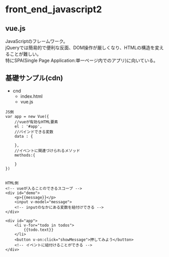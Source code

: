 # front_end_javascript2

## vue.js

JavaScriptのフレームワーク。<br>
jQueryでは簡易的で便利な反面、DOM操作が厳しくなり、HTMLの構造を変えることが難しい。<br>
特にSPA(Single Page Application:単一ページ内でのアプリ)に向いている。

## 基礎サンプル(cdn)
- cnd
  - index.html
  - vue.js

```
JS側
var app = new Vue({
    //vueが有効なHTML要素
    el : '#app',
    //バインドできる変数
    data : {

    },
    //イベントに関連づけられるメソッド
    methods:{

    }
})


HTML側
<!-- vueが入ることのできるスコープ -->
<div id="demo">
    <p>{{message}}</p>
    <input v-model="message">
    <!-- inputのなかにある変数を紐付けできる -->
</div>

<div id="app">
    <li v-for="todo in todos">
        {{todo.text}}
    </li>
    <button v-on:click="showMessage">押してみよう</button>
    <!-- イベントに紐付けることができる -->
</div>
```
